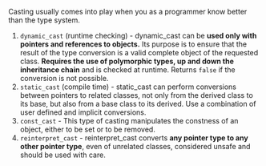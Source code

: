 
Casting usually comes into play when you as a programmer know better than the type system.

1. `dynamic_cast` (runtime checking) - dynamic_cast can be **used only with pointers and references to objects.** Its purpose is to ensure that the result of the type conversion is a valid complete object of the requested class. **Requires the use of polymorphic types, up and down the inheritance chain** and is checked at runtime. Returns `false` if the conversion is not possible.
2. `static_cast` (compile time) - static_cast can perform conversions between pointers to related classes, not only from the derived class to its base, but also from a base class to its derived. Use a combination of user defined and implicit conversions.
3. `const_cast` - This type of casting manipulates the constness of an object, either to be set or to be removed.
4. `reinterpret_cast` - reinterpret_cast converts **any pointer type to any other pointer type**, even of unrelated classes, considered unsafe and should be used with care.
